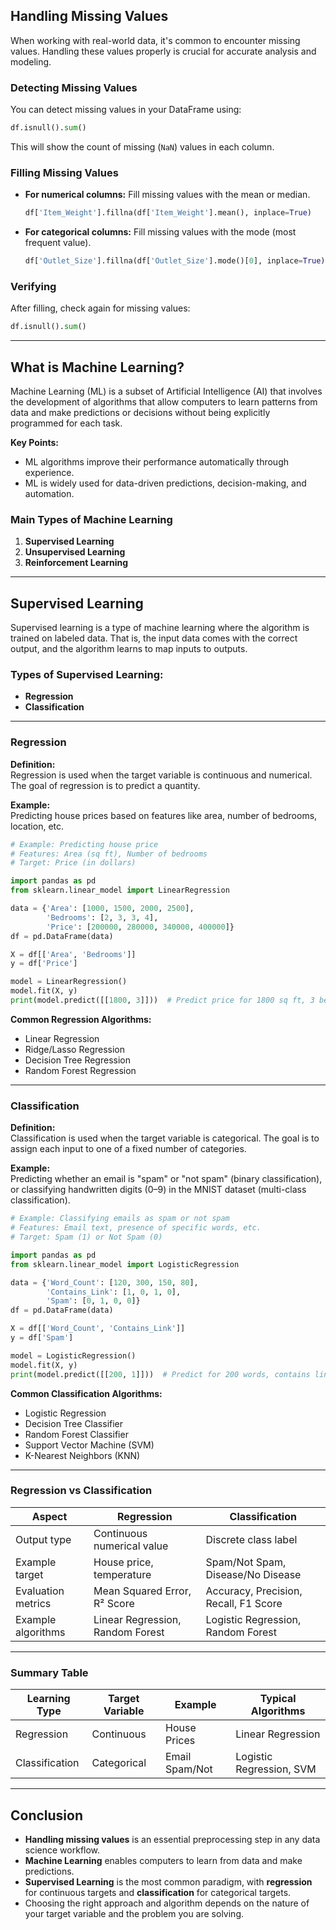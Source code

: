 ## Handling Missing Values

When working with real-world data, it's common to encounter missing values. Handling these values properly is crucial for accurate analysis and modeling.

### Detecting Missing Values

You can detect missing values in your DataFrame using:
```python
df.isnull().sum()
```
This will show the count of missing (`NaN`) values in each column.

### Filling Missing Values

- **For numerical columns:** Fill missing values with the mean or median.
    ```python
    df['Item_Weight'].fillna(df['Item_Weight'].mean(), inplace=True)
    ```
- **For categorical columns:** Fill missing values with the mode (most frequent value).
    ```python
    df['Outlet_Size'].fillna(df['Outlet_Size'].mode()[0], inplace=True)
    ```

### Verifying

After filling, check again for missing values:
```python
df.isnull().sum()
```

---

## What is Machine Learning?

Machine Learning (ML) is a subset of Artificial Intelligence (AI) that involves the development of algorithms that allow computers to learn patterns from data and make predictions or decisions without being explicitly programmed for each task.

**Key Points:**
- ML algorithms improve their performance automatically through experience.
- ML is widely used for data-driven predictions, decision-making, and automation.

### Main Types of Machine Learning

1. **Supervised Learning**
2. **Unsupervised Learning**
3. **Reinforcement Learning**

---

## Supervised Learning

Supervised learning is a type of machine learning where the algorithm is trained on labeled data. That is, the input data comes with the correct output, and the algorithm learns to map inputs to outputs.

### Types of Supervised Learning:

- **Regression**
- **Classification**

---

### Regression

**Definition:**  
Regression is used when the target variable is continuous and numerical. The goal of regression is to predict a quantity.

**Example:**  
Predicting house prices based on features like area, number of bedrooms, location, etc.

```python
# Example: Predicting house price
# Features: Area (sq ft), Number of bedrooms
# Target: Price (in dollars)

import pandas as pd
from sklearn.linear_model import LinearRegression

data = {'Area': [1000, 1500, 2000, 2500],
        'Bedrooms': [2, 3, 3, 4],
        'Price': [200000, 280000, 340000, 400000]}
df = pd.DataFrame(data)

X = df[['Area', 'Bedrooms']]
y = df['Price']

model = LinearRegression()
model.fit(X, y)
print(model.predict([[1800, 3]]))  # Predict price for 1800 sq ft, 3 bedrooms
```

**Common Regression Algorithms:**
- Linear Regression
- Ridge/Lasso Regression
- Decision Tree Regression
- Random Forest Regression

---

### Classification

**Definition:**  
Classification is used when the target variable is categorical. The goal is to assign each input to one of a fixed number of categories.

**Example:**  
Predicting whether an email is "spam" or "not spam" (binary classification), or classifying handwritten digits (0–9) in the MNIST dataset (multi-class classification).

```python
# Example: Classifying emails as spam or not spam
# Features: Email text, presence of specific words, etc.
# Target: Spam (1) or Not Spam (0)

import pandas as pd
from sklearn.linear_model import LogisticRegression

data = {'Word_Count': [120, 300, 150, 80],
        'Contains_Link': [1, 0, 1, 0],
        'Spam': [0, 1, 0, 0]}
df = pd.DataFrame(data)

X = df[['Word_Count', 'Contains_Link']]
y = df['Spam']

model = LogisticRegression()
model.fit(X, y)
print(model.predict([[200, 1]]))  # Predict for 200 words, contains link
```

**Common Classification Algorithms:**
- Logistic Regression
- Decision Tree Classifier
- Random Forest Classifier
- Support Vector Machine (SVM)
- K-Nearest Neighbors (KNN)

---

### Regression vs Classification

| Aspect               | Regression                          | Classification                       |
|----------------------|-------------------------------------|--------------------------------------|
| Output type          | Continuous numerical value          | Discrete class label                 |
| Example target       | House price, temperature            | Spam/Not Spam, Disease/No Disease    |
| Evaluation metrics   | Mean Squared Error, R² Score        | Accuracy, Precision, Recall, F1 Score|
| Example algorithms   | Linear Regression, Random Forest    | Logistic Regression, Random Forest   |

---

### Summary Table

| Learning Type | Target Variable | Example           | Typical Algorithms         |
|---------------|-----------------|-------------------|---------------------------|
| Regression    | Continuous      | House Prices      | Linear Regression         |
| Classification| Categorical     | Email Spam/Not    | Logistic Regression, SVM  |

---

## Conclusion

- **Handling missing values** is an essential preprocessing step in any data science workflow.
- **Machine Learning** enables computers to learn from data and make predictions.
- **Supervised Learning** is the most common paradigm, with **regression** for continuous targets and **classification** for categorical targets.
- Choosing the right approach and algorithm depends on the nature of your target variable and the problem you are solving.
